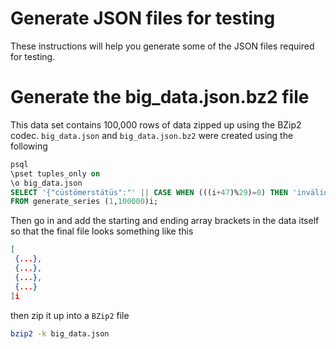 # Generate JSON files for testing

These instructions will help you generate some of the JSON files required for testing. 

# Generate the big_data.json.bz2 file

This data set contains 100,000 rows of data zipped up using the BZip2 codec.
`big_data.json` and `big_data.json.bz2` were created using the following

```sql
psql
\pset tuples_only on
\o big_data.json
SELECT '{"cüstömerstätüs":"' || CASE WHEN (((i+47)%29)=0) THEN 'invälid' ELSE 'välid' END || '","name": "äää", "year": "20' || (i%89+10)::text || '", "address": "söme city", "zip": "' || (i%1000 + 90000)::text || '" },'
FROM generate_series (1,100000)i;
```

Then go in and add the starting and ending array brackets in the data itself so that the final file looks something like this

```json
[
 {...},
 {...},
 {...},
 {...}
]i
```

then zip it up into a `BZip2` file

```sh
bzip2 -k big_data.json
```
